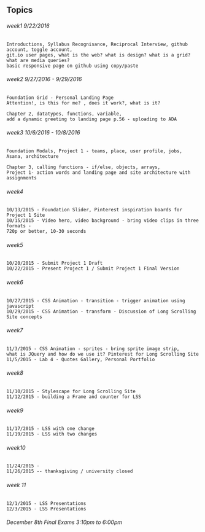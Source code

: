 ## Topics
###### week1 9/22/2016
```
Introductions, Syllabus Recognisance, Reciprocal Interview, github account, toggle account, 
git.io user pages, what is the web? what is design? what is a grid? what are media queries? 
basic responsive page on github using copy/paste
```
###### week2 9/27/2016 - 9/29/2016
```
Foundation Grid - Personal Landing Page 
Attention!, is this for me? , does it work?, what is it? 

Chapter 2, datatypes, functions, variable, 
add a dynamic greeting to landing page p.56 - uploading to ADA
```
###### week3 10/6/2016 - 10/8/2016
```
Foundation Modals, Project 1 - teams, place, user profile, jobs, Asana, architecture

Chapter 3, calling functions - if/else, objects, arrays, 
Project 1- action words and landing page and site architecture with assignments
```
###### week4
```
10/13/2015 - Foundation Slider, Pinterest inspiration boards for Project 1 Site
10/15/2015 - Video hero, video background - bring video clips in three formats - 
720p or better, 10-30 seconds
```
###### week5
```
10/20/2015 - Submit Project 1 Draft
10/22/2015 - Present Project 1 / Submit Project 1 Final Version
```
###### week6
```
10/27/2015 - CSS Animation - transition - trigger animation using javascript
10/29/2015 - CSS Animation - transform - Discussion of Long Scrolling Site concepts
```
###### week7
```
11/3/2015 - CSS Animation - sprites - bring sprite image strip, 
what is JQuery and how do we use it? Pinterest for Long Scrolling Site
11/5/2015 - Lab 4 - Quotes Gallery, Personal Portfolio
```
###### week8
```
11/10/2015 - Stylescape for Long Scrolling Site
11/12/2015 - building a Frame and counter for LSS
```
###### week9
```
11/17/2015 - LSS with one change
11/19/2015 - LSS with two changes
```
###### week10
```
11/24/2015 - 
11/26/2015 -- thanksgiving / university closed
```
###### week 11
```
12/1/2015 - LSS Presentations
12/3/2015 - LSS Presentations
```
###### December 8th Final Exams 3:10pm to 6:00pm
